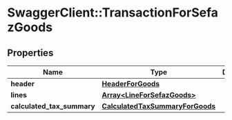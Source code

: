# SwaggerClient::TransactionForSefazGoods

## Properties
Name | Type | Description | Notes
------------ | ------------- | ------------- | -------------
**header** | [**HeaderForGoods**](HeaderForGoods.md) |  | [optional] 
**lines** | [**Array&lt;LineForSefazGoods&gt;**](LineForSefazGoods.md) |  | [optional] 
**calculated_tax_summary** | [**CalculatedTaxSummaryForGoods**](CalculatedTaxSummaryForGoods.md) |  | [optional] 


